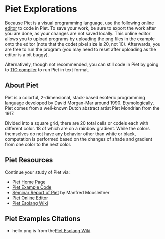 # Piet Explorations

Because Piet is a visual programming language, use the following [online editor](https://piet-editor.github.io/) to code in Piet. To save your work, be sure to export the work after you are done, as your changes are not saved locally. This online editor allows you to upload programs by uploading the png files in the example onto the editor (note that the codet pixel size is 20, not 10). Afterwards, you are free to run the program (you may need to reset after uploading as the editor is a bit buggy).

Alternatively, though not recommended, you can still code in Piet by going to [TIO compiler](https://tio.run/#piet) to run Piet in text format.

## About Piet

Piet is a colorful, 2-dimensional, stack-based esoteric programming language developed by David Morgan-Mar around 1990. Etymologically, Piet comes from a well-known Dutch abstract artist Piet Mondrian from the 1917.

Divided into a square grid, there are 20 total cells or codels each with different color. 18 of which are on a rainbow gradient. While the colors themselves do not have any behavior other than white or black, computation is performed based on the changes of shade and gradient from one color to the next color.

## Piet Resources

Continue your study of Piet via:

- [Piet Home Page](https://www.dangermouse.net/esoteric/piet.html)
- [Piet Example Code](https://www.dangermouse.net/esoteric/piet/samples.html)
- [Seminar Report of Piet](http://cl-informatik.uibk.ac.at/teaching/ss15/bob/reports/ss15-MM.pdf) by Manfred Moosleitner
- [Piet Online Editor](https://piet-editor.github.io/)
- [Piet Esolang Wiki](https://esolangs.org/wiki/Piet)

## Piet Examples Citations

- hello.png is from the[Piet Esolang Wiki](https://esolangs.org/wiki/Piet).
